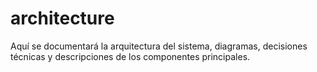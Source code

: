 # architecture

Aquí se documentará la arquitectura del sistema, diagramas, decisiones técnicas y descripciones de los componentes principales.
